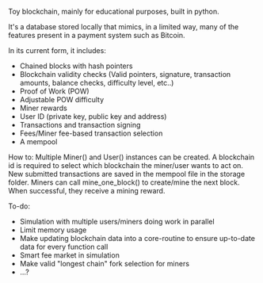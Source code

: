 Toy blockchain, mainly for educational purposes, built in python.

It's a database stored locally that mimics, in a limited way, many of the features present in a payment system such as Bitcoin. 

In its current form, it includes:

- Chained blocks with hash pointers
- Blockchain validity checks (Valid pointers, signature, transaction amounts, balance checks, difficulty level, etc..)
- Proof of Work (POW)
- Adjustable POW difficulty
- Miner rewards
- User ID (private key, public key and address)
- Transactions and transaction signing
- Fees/Miner fee-based transaction selection
- A mempool

How to:
Multiple Miner() and User() instances can be created. A blockchain id is required to select which blockchain the miner/user wants to act on. New submitted transactions are saved in the mempool file in the storage folder. Miners can call mine_one_block() to create/mine the next block. When successful, they receive a mining reward. 



To-do:
- Simulation with multiple users/miners doing work in parallel
- Limit memory usage
- Make updating blockchain data into a core-routine to ensure up-to-date data for every function call
- Smart fee market in simulation
- Make valid "longest chain" fork selection for miners
- ...?
